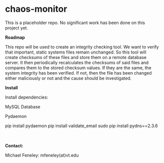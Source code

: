 # chaos-monitor
This is a placeholder repo. No significant work has been done on this project yet.

<b>Roadmap</b>

This repo will be used to create an integrity checking tool. We want to verify that important, static systems files remain unchanged. So this tool will create checksums of these files and store them on a remote database server. It then periodically recalculates the checksums of said files and compares them to the stored checksum values. If they are the same, the system integrity has been verified. If not, then the file has been changed either maliciously or not and the cause should be investigated.

<b>Install</b>

Install dependencies:

MySQL Database

Pydaemon

pip install pydaemon
pip install validate_email
sudo pip install pydns==2.3.6

<br>
<br>
<b>Contact:</b>

Michael Feneley: mfeneley(at)vt.edu
